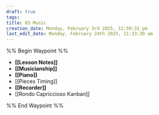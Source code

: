 ```yaml
---
draft: true
tags: 
title: 03 Music
creation_date: Monday, February 3rd 2025, 12:59:31 pm
last_edit_date: Monday, February 24th 2025, 11:33:30 am
---
```


%% Begin Waypoint %%

- **[[Lesson Notes]]**
- **[[Musicianship]]**
- **[[Piano]]**
- [[Pieces Timing]]
- **[[Recorder]]**
- [[Rondo Capriccioso Kanban]]

%% End Waypoint %%

